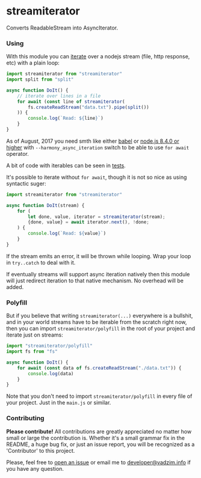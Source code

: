 # streamiterator
Converts ReadableStream into AsyncIterator.

### Using ###

With this module you can [iterate](https://github.com/tc39/proposal-async-iteration) over a nodejs stream (file, http response, etc) with a plain loop:

```js
import streamiterator from "streamiterator"
import split from "split"

async function DoIt() {
	// iterate over lines in a file
	for await (const line of streamiterator(
		fs.createReadStream("data.txt").pipe(split())
	)) {
		console.log(`Read: ${line}`)
	}
}
```

As of August, 2017 you need smth like either [babel](http://babeljs.io/) or [node.js 8.4.0 or higher](https://nodejs.org/) with `--harmony_async_iteration` switch to be able to use `for await` operator.

A bit of code with iterables can be seen in [tests](https://github.com/vadzim/streamiterator/blob/master/source/streamiterator.test.js).

It's possible to iterate without `for await`, though it is not so nice as using syntactic suger:

```js
import streamiterator from "streamiterator"

async function DoIt(stream) {
	for (
		let done, value, iterator = streamiterator(stream);
		{done, value} = await iterator.next(), !done;
	) {
		console.log(`Read: ${value}`)
	}
}
```

If the stream emits an error, it will be thrown while looping. Wrap your loop in `try..catch` to deal with it.

If eventually streams will support async iteration natively then this module will just redirect iteration to that native mechanism. No overhead will be added.

### Polyfill ###

But if you believe that writing `streamiterator(...)` everywhere is a bullshit, and in your world streams have to be iterable from the scratch right now, then you can import `streamiterator/polyfill` in the root of your project and iterate just on streams:

```js
import "streamiterator/polyfill"
import fs from "fs"

async function DoIt() {
	for await (const data of fs.createReadStream("./data.txt")) {
		console.log(data)
	}
}
```

Note that you don't need to import `streamiterator/polyfill` in every file of your project. Just in the `main.js` or similar.

### Contributing ###

__Please contribute!__
All contributions are greatly appreciated no matter how small or large the contribution is.
Whether it's a small grammar fix in the README, a huge bug fix, or just an issue report, you will be recognized as a 'Contributor' to this project.

Please, feel free to [open an issue](https://github.com/vadzim/streamiterator/issues) or email me to developer@vadzim.info if you have any question.
